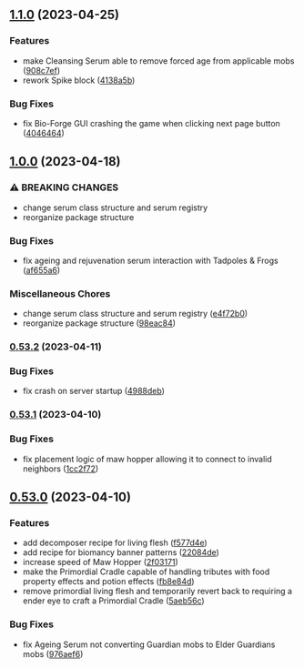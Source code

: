## [1.1.0](https://github.com/Elenterius/Biomancy/compare/1.19.2-v2.1.0.0...1.19.2-v2.1.1.0) (2023-04-25)


### Features

* make Cleansing Serum able to remove forced age from applicable mobs ([908c7ef](https://github.com/Elenterius/Biomancy/commit/908c7ef86fea34248a103eb27ec42d43ba2bae90))
* rework Spike block ([4138a5b](https://github.com/Elenterius/Biomancy/commit/4138a5b36389e6d6848495a9b9b433a3717108ec))


### Bug Fixes

* fix Bio-Forge GUI crashing the game when clicking next page button ([4046464](https://github.com/Elenterius/Biomancy/commit/40464647129b6077d70f58bc96db9e7555ba1413))

## [1.0.0](https://github.com/Elenterius/Biomancy/compare/1.19.2-v2.0.53.2...1.19.2-v2.1.0.0) (2023-04-18)


### ⚠ BREAKING CHANGES

* change serum class structure and serum registry
* reorganize package structure

### Bug Fixes

* fix ageing and rejuvenation serum interaction with Tadpoles & Frogs ([af655a6](https://github.com/Elenterius/Biomancy/commit/af655a61385b76731142e01aad3af5c6ee336159))


### Miscellaneous Chores

* change serum class structure and serum registry ([e4f72b0](https://github.com/Elenterius/Biomancy/commit/e4f72b06ed63daa6c4d3f2e528d4c627544d7099))
* reorganize package structure ([98eac84](https://github.com/Elenterius/Biomancy/commit/98eac844d56e443b9d79b02e33ce716b219dfc9f))

### [0.53.2](https://github.com/Elenterius/Biomancy/compare/1.19.2-v2.0.53.1...1.19.2-v2.0.53.2) (2023-04-11)


### Bug Fixes

* fix crash on server startup ([4988deb](https://github.com/Elenterius/Biomancy/commit/4988deb88a3e0ff90024ac2dd76ce3d24835c102))

### [0.53.1](https://github.com/Elenterius/Biomancy/compare/1.19.2-v2.0.53.0...1.19.2-v2.0.53.1) (2023-04-10)


### Bug Fixes

* fix placement logic of maw hopper allowing it to connect to invalid neighbors ([1cc2f72](https://github.com/Elenterius/Biomancy/commit/1cc2f72a5016d0925282140dfd3316856c961492))

## [0.53.0](https://github.com/Elenterius/Biomancy/compare/1.19.2-v2.0.52.0...1.19.2-v2.0.53.0) (2023-04-10)


### Features

* add decomposer recipe for living flesh ([f577d4e](https://github.com/Elenterius/Biomancy/commit/f577d4e1a68e434fa8bd1308fa8e15a509988577))
* add recipe for biomancy banner patterns ([22084de](https://github.com/Elenterius/Biomancy/commit/22084deb5c2fc17fdbb4360eba337686c69692e6))
* increase speed of Maw Hopper ([2f03171](https://github.com/Elenterius/Biomancy/commit/2f03171346140b53b04405db37180ac00db5afdb))
* make the Primordial Cradle capable of handling tributes with food property effects and potion effects ([fb8e84d](https://github.com/Elenterius/Biomancy/commit/fb8e84de28e4ec502bc715e3167b586ce1ee654c))
* remove primordial living flesh and temporarily revert back to requiring a ender eye to craft a Primordial Cradle ([5aeb56c](https://github.com/Elenterius/Biomancy/commit/5aeb56c66d62466c548bac655bef9f448c372291))


### Bug Fixes

* fix Ageing Serum not converting Guardian mobs to Elder Guardians mobs ([976aef6](https://github.com/Elenterius/Biomancy/commit/976aef6ccfc3c08e92144b7ae99d1eb61a429047))

